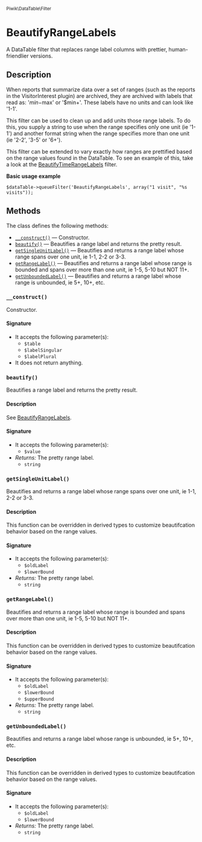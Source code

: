 <small>Piwik\DataTable\Filter</small>

BeautifyRangeLabels
===================

A DataTable filter that replaces range label columns with prettier, human-friendlier versions.

Description
-----------

When reports that summarize data over a set of ranges (such as the
reports in the VisitorInterest plugin) are archived, they are
archived with labels that read as: '$min-$max' or '$min+'. These labels
have no units and can look like '1-1'.

This filter can be used to clean up and add units those range labels. To
do this, you supply a string to use when the range specifies only
one unit (ie '1-1') and another format string when the range specifies
more than one unit (ie '2-2', '3-5' or '6+').

This filter can be extended to vary exactly how ranges are prettified based
on the range values found in the DataTable. To see an example of this,
take a look at the [BeautifyTimeRangeLabels](#) filter.

**Basic usage example**

    $dataTable->queueFilter('BeautifyRangeLabels', array("1 visit", "%s visits"));


Methods
-------

The class defines the following methods:

- [`__construct()`](#__construct) &mdash; Constructor.
- [`beautify()`](#beautify) &mdash; Beautifies a range label and returns the pretty result.
- [`getSingleUnitLabel()`](#getsingleunitlabel) &mdash; Beautifies and returns a range label whose range spans over one unit, ie 1-1, 2-2 or 3-3.
- [`getRangeLabel()`](#getrangelabel) &mdash; Beautifies and returns a range label whose range is bounded and spans over more than one unit, ie 1-5, 5-10 but NOT 11+.
- [`getUnboundedLabel()`](#getunboundedlabel) &mdash; Beautifies and returns a range label whose range is unbounded, ie 5+, 10+, etc.

<a name="__construct" id="__construct"></a>
### `__construct()`

Constructor.

#### Signature

- It accepts the following parameter(s):
    - `$table`
    - `$labelSingular`
    - `$labelPlural`
- It does not return anything.

<a name="beautify" id="beautify"></a>
### `beautify()`

Beautifies a range label and returns the pretty result.

#### Description

See [BeautifyRangeLabels](#).

#### Signature

- It accepts the following parameter(s):
    - `$value`
- _Returns:_ The pretty range label.
    - `string`

<a name="getsingleunitlabel" id="getsingleunitlabel"></a>
### `getSingleUnitLabel()`

Beautifies and returns a range label whose range spans over one unit, ie 1-1, 2-2 or 3-3.

#### Description

This function can be overridden in derived types to customize beautifcation
behavior based on the range values.

#### Signature

- It accepts the following parameter(s):
    - `$oldLabel`
    - `$lowerBound`
- _Returns:_ The pretty range label.
    - `string`

<a name="getrangelabel" id="getrangelabel"></a>
### `getRangeLabel()`

Beautifies and returns a range label whose range is bounded and spans over more than one unit, ie 1-5, 5-10 but NOT 11+.

#### Description

This function can be overridden in derived types to customize beautifcation
behavior based on the range values.

#### Signature

- It accepts the following parameter(s):
    - `$oldLabel`
    - `$lowerBound`
    - `$upperBound`
- _Returns:_ The pretty range label.
    - `string`

<a name="getunboundedlabel" id="getunboundedlabel"></a>
### `getUnboundedLabel()`

Beautifies and returns a range label whose range is unbounded, ie 5+, 10+, etc.

#### Description

This function can be overridden in derived types to customize beautifcation
behavior based on the range values.

#### Signature

- It accepts the following parameter(s):
    - `$oldLabel`
    - `$lowerBound`
- _Returns:_ The pretty range label.
    - `string`

